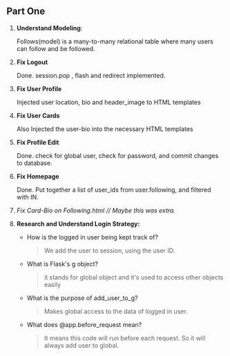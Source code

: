 ## Part One

1. **Understand Modeling**:

    Follows(model) is a many-to-many relational table where many users can follow and be followed.

2. **Fix Logout**

    Done. session.pop , flash and redirect implemented.

3. **Fix User Profile**

    Injected user location, bio and header_image to HTML templates

4. **Fix User Cards**

    Also Injected the user-bio into the necessary HTML templates

5. **Fix Profile Edit**

    Done.  check for global user, check for password, and commit changes to database.

6. **Fix Homepage**

    Done. Put together a list of user_ids from user.following, and filtered with IN.


7. *Fix Card-Bio on Following.html // Maybe this was extra.*

8. **Research and Understand Login Strategy:**
    - How is the logged in user being kept track of?
  
        > We add the user to session, using the user ID.

    - What is Flask's g object?
        > it stands for global object and it's used to access other objects easily
    
    - What is the purpose of add_user_to_g?
        > Makes global access to the data of logged in user.
    
    - What does @app.before_request mean?
        > It means this code will run before each request. So it will always add user to global.

